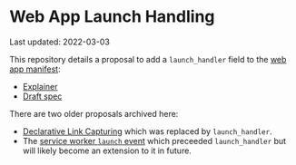# Web App Launch Handling


Last updated: 2022-03-03

This repository details a proposal to add a `launch_handler` field to the [web app manifest](https://www.w3.org/TR/appmanifest):
 - [Explainer](launch_handler.md)
 - [Draft spec](https://wicg.github.io/sw-launch/)


There are two older proposals archived here:
 - [Declarative Link Capturing](declarative_link_capturing.md) which was replaced by `launch_handler`.
 - The [service worker `launch` event](sw_launch_event.md) which preceeded `launch_handler` but will likely become an extension to it in future.
